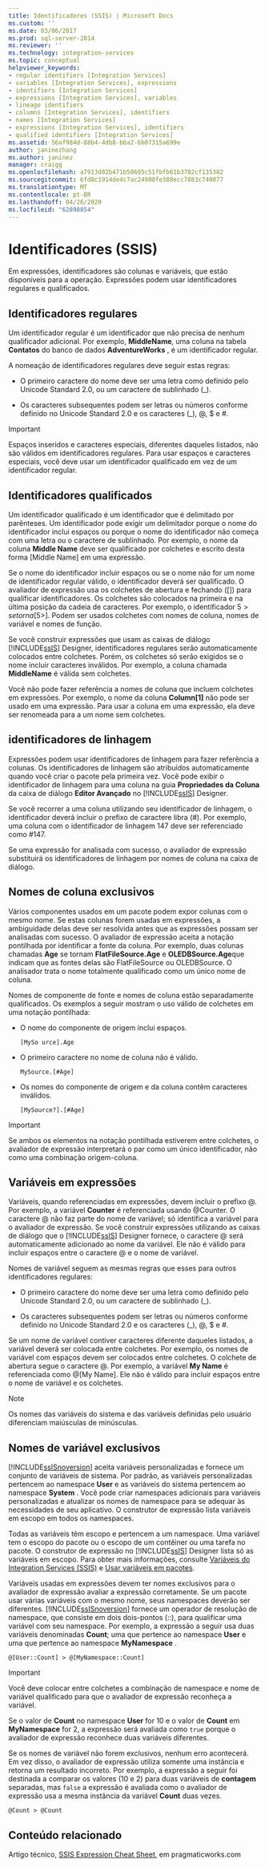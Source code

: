 ```yaml
---
title: Identificadores (SSIS) | Microsoft Docs
ms.custom: ''
ms.date: 03/06/2017
ms.prod: sql-server-2014
ms.reviewer: ''
ms.technology: integration-services
ms.topic: conceptual
helpviewer_keywords:
- regular identifiers [Integration Services]
- variables [Integration Services], expressions
- identifiers [Integration Services]
- expressions [Integration Services], variables
- lineage identifiers
- columns [Integration Services], identifiers
- names [Integration Services]
- expressions [Integration Services], identifiers
- qualified identifiers [Integration Services]
ms.assetid: 56af984d-88b4-4db8-b6a2-6b07315a699e
author: janinezhang
ms.author: janinez
manager: craigg
ms.openlocfilehash: a7913d82b471b50605c51fbfb61b3782cf135382
ms.sourcegitcommit: 6fd8c1914de4c7ac24900fe388ecc7883c740077
ms.translationtype: MT
ms.contentlocale: pt-BR
ms.lasthandoff: 04/26/2020
ms.locfileid: "62898854"
---
```

# <a name="identifiers-ssis"></a>Identificadores (SSIS)
  Em expressões, identificadores são colunas e variáveis, que estão disponíveis para a operação. Expressões podem usar identificadores regulares e qualificados.  
  
## <a name="regular-identifiers"></a>Identificadores regulares  
 Um identificador regular é um identificador que não precisa de nenhum qualificador adicional. Por exemplo, **MiddleName**, uma coluna na tabela **Contatos** do banco de dados **AdventureWorks** , é um identificador regular.  
  
 A nomeação de identificadores regulares deve seguir estas regras:  
  
-   O primeiro caractere do nome deve ser uma letra como definido pelo Unicode Standard 2.0, ou um caractere de sublinhado (_).  
  
-   Os caracteres subsequentes podem ser letras ou números conforme definido no Unicode Standard 2.0 e os caracteres (_), \@, $ e #.  
  
> [!IMPORTANT]  
>  Espaços inseridos e caracteres especiais, diferentes daqueles listados, não são válidos em identificadores regulares. Para usar espaços e caracteres especiais, você deve usar um identificador qualificado em vez de um identificador regular.  
  
## <a name="qualified-identifiers"></a>Identificadores qualificados  
 Um identificador qualificado é um identificador que é delimitado por parênteses. Um identificador pode exigir um delimitador porque o nome do identificador inclui espaços ou porque o nome do identificador não começa com uma letra ou o caractere de sublinhado. Por exemplo, o nome da coluna **Middle Name** deve ser qualificado por colchetes e escrito desta forma [Middle Name] em uma expressão.  
  
 Se o nome do identificador incluir espaços ou se o nome não for um nome de identificador regular válido, o identificador deverá ser qualificado. O avaliador de expressão usa os colchetes de abertura e fechando ([]) para qualificar identificadores. Os colchetes são colocados na primeira e na última posição da cadeia de caracteres. Por exemplo, o identificador 5$> se torna [5$>]. Podem ser usados colchetes com nomes de coluna, nomes de variável e nomes de função.  
  
 Se você construir expressões que usam as caixas de diálogo [!INCLUDE[ssIS](../../includes/ssis-md.md)] Designer, identificadores regulares serão automaticamente colocados entre colchetes. Porém, os colchetes só serão exigidos se o nome incluir caracteres inválidos. Por exemplo, a coluna chamada **MiddleName** é válida sem colchetes.  
  
 Você não pode fazer referência a nomes de coluna que incluem colchetes em expressões. Por exemplo, o nome da coluna **Column[1]** não pode ser usado em uma expressão. Para usar a coluna em uma expressão, ela deve ser renomeada para a um nome sem colchetes.  
  
## <a name="lineage-identifiers"></a>identificadores de linhagem  
 Expressões podem usar identificadores de linhagem para fazer referência a colunas. Os identificadores de linhagem são atribuídos automaticamente quando você criar o pacote pela primeira vez. Você pode exibir o identificador de linhagem para uma coluna na guia **Propriedades da Coluna** da caixa de diálogo **Editor Avançado** no [!INCLUDE[ssIS](../../includes/ssis-md.md)] Designer.  
  
 Se você recorrer a uma coluna utilizando seu identificador de linhagem, o identificador deverá incluir o prefixo de caractere libra (#). Por exemplo, uma coluna com o identificador de linhagem 147 deve ser referenciado como #147.  
  
 Se uma expressão for analisada com sucesso, o avaliador de expressão substituirá os identificadores de linhagem por nomes de coluna na caixa de diálogo.  
  
## <a name="unique-column-names"></a>Nomes de coluna exclusivos  
 Vários componentes usados em um pacote podem expor colunas com o mesmo nome. Se estas colunas forem usadas em expressões, a ambiguidade delas deve ser resolvida antes que as expressões possam ser analisadas com sucesso. O avaliador de expressão aceita a notação pontilhada por identificar a fonte da coluna. Por exemplo, duas colunas chamadas **Age** se tornam **FlatFileSource.Age** e **OLEDBSource.Age**que indicam que as fontes delas são FlatFileSource ou OLEDBSource. O analisador trata o nome totalmente qualificado como um único nome de coluna.  
  
 Nomes de componente de fonte e nomes de coluna estão separadamente qualificados. Os exemplos a seguir mostram o uso válido de colchetes em uma notação pontilhada:  
  
-   O nome do componente de origem inclui espaços.  
  
    ```  
    [MySo urce].Age  
    ```  
  
-   O primeiro caractere no nome de coluna não é válido.  
  
    ```  
    MySource.[#Age]  
    ```  
  
-   Os nomes do componente de origem e da coluna contêm caracteres inválidos.  
  
    ```  
    [MySource?].[#Age]  
    ```  
  
> [!IMPORTANT]  
>  Se ambos os elementos na notação pontilhada estiverem entre colchetes, o avaliador de expressão interpretará o par como um único identificador, não como uma combinação origem-coluna.  
  
## <a name="variables-in-expressions"></a>Variáveis em expressões  
 Variáveis, quando referenciadas em expressões, devem incluir o prefixo \@. Por exemplo, a variável **Counter** é referenciada usando \@Counter. O caractere \@ não faz parte do nome de variável; só identifica a variável para o avaliador de expressão. Se você construir expressões utilizando as caixas de diálogo que o [!INCLUDE[ssIS](../../includes/ssis-md.md)] Designer fornece, o caractere \@ será automaticamente adicionado ao nome da variável. Ele não é válido para incluir espaços entre o caractere \@ e o nome de variável.  
  
 Nomes de variável seguem as mesmas regras que esses para outros identificadores regulares:  
  
-   O primeiro caractere do nome deve ser uma letra como definido pelo Unicode Standard 2.0, ou um caractere de sublinhado (_).  
  
-   Os caracteres subsequentes podem ser letras ou números conforme definido no Unicode Standard 2.0 e os caracteres (_), \@, $ e #.  
  
 Se um nome de variável contiver caracteres diferente daqueles listados, a variável deverá ser colocada entre colchetes. Por exemplo, os nomes de variável com espaços devem ser colocados entre colchetes. O colchete de abertura segue o caractere \@. Por exemplo, a variável **My Name** é referenciada como \@[My Name]. Ele não é válido para incluir espaços entre o nome de variável e os colchetes.  
  
> [!NOTE]  
>  Os nomes das variáveis do sistema e das variáveis definidas pelo usuário diferenciam maiúsculas de minúsculas.  
  
## <a name="unique-variable-names"></a>Nomes de variável exclusivos  
 [!INCLUDE[ssISnoversion](../../includes/ssisnoversion-md.md)] aceita variáveis personalizadas e fornece um conjunto de variáveis de sistema. Por padrão, as variáveis personalizadas pertencem ao namespace **User** e as variáveis do sistema pertencem ao namespace **System** . Você pode criar namespaces adicionais para variáveis personalizadas e atualizar os nomes de namespace para se adequar às necessidades de seu aplicativo. O construtor de expressão lista variáveis em escopo em todos os namespaces.  
  
 Todas as variáveis têm escopo e pertencem a um namespace. Uma variável tem o escopo do pacote ou o escopo de um contêiner ou uma tarefa no pacote. O construtor de expressão no [!INCLUDE[ssIS](../../includes/ssis-md.md)] Designer lista só as variáveis em escopo. Para obter mais informações, consulte [Variáveis do Integration Services &#40;SSIS&#41;](../integration-services-ssis-variables.md) e [Usar variáveis em pacotes](../use-variables-in-packages.md).  
  
 Variáveis usadas em expressões devem ter nomes exclusivos para o avaliador de expressão avaliar a expressão corretamente. Se um pacote usar várias variáveis com o mesmo nome, seus namespaces deverão ser diferentes. [!INCLUDE[ssISnoversion](../../includes/ssisnoversion-md.md)] fornece um operador de resolução de namespace, que consiste em dois dois-pontos (::), para qualificar uma variável com seu namespace. Por exemplo, a expressão a seguir usa duas variáveis denominadas **Count**; uma que pertence ao namespace **User** e uma que pertence ao namespace **MyNamespace** .  
  
```  
@[User::Count] > @[MyNamespace::Count]  
```  
  
> [!IMPORTANT]  
>  Você deve colocar entre colchetes a combinação de namespace e nome de variável qualificado para que o avaliador de expressão reconheça a variável.  
  
 Se o valor de **Count** no namespace **User** for 10 e o valor de **Count** em **MyNamespace** for 2, a expressão será avaliada como `true` porque o avaliador de expressão reconhece duas variáveis diferentes.  
  
 Se os nomes de variável não forem exclusivos, nenhum erro acontecerá. Em vez disso, o avaliador de expressão utiliza somente uma instância e retorna um resultado incorreto. Por exemplo, a expressão a seguir foi destinada a comparar os valores (10 e 2) para duas variáveis de **contagem** separadas, mas `false` a expressão é avaliada como o avaliador de expressão usa a mesma instância da variável **Count** duas vezes.  
  
```  
@Count > @Count  
```  
  
## <a name="related-content"></a>Conteúdo relacionado  
 Artigo técnico, [SSIS Expression Cheat Sheet](https://pragmaticworks.com/Resources/Cheat-Sheets/SSIS-Expression-Cheat-Sheet), em pragmaticworks.com  
  
  
